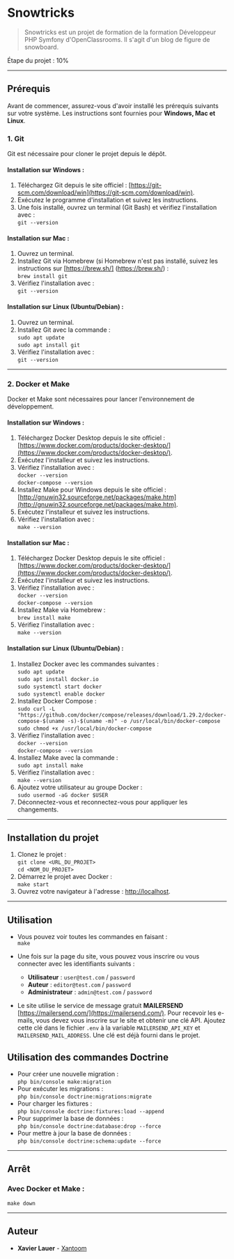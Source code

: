 # Snowtricks

> Snowtricks est un projet de formation de la formation Développeur PHP Symfony d'OpenClassrooms. Il s'agit d'un blog de figure de snowboard.

Étape du projet : 10%

---

## Prérequis

Avant de commencer, assurez-vous d'avoir installé les prérequis suivants sur votre système. Les instructions sont fournies pour **Windows, Mac et Linux**.

### 1. **Git**

Git est nécessaire pour cloner le projet depuis le dépôt.

#### Installation sur **Windows** :
1. Téléchargez Git depuis le site officiel : [https://git-scm.com/download/win](https://git-scm.com/download/win).
2. Exécutez le programme d'installation et suivez les instructions.
3. Une fois installé, ouvrez un terminal (Git Bash) et vérifiez l'installation avec :\
   ```git --version```

#### Installation sur **Mac** :
1. Ouvrez un terminal.
2. Installez Git via Homebrew (si Homebrew n'est pas installé, suivez les instructions sur [https://brew.sh/]
(https://brew.sh/) :\
   ```brew install git```
3. Vérifiez l'installation avec :\
   ```git --version```

#### Installation sur **Linux** (Ubuntu/Debian) :
1. Ouvrez un terminal.
2. Installez Git avec la commande :\
   ```sudo apt update```\
   ```sudo apt install git```
3. Vérifiez l'installation avec :\
   ```git --version```

---

### 2. **Docker et Make**

Docker et Make sont nécessaires pour lancer l'environnement de développement.

#### Installation sur **Windows** :
1. Téléchargez Docker Desktop depuis le site officiel : [https://www.docker.com/products/docker-desktop/](https://www.docker.com/products/docker-desktop/).
2. Exécutez l'installeur et suivez les instructions.
3. Vérifiez l'installation avec :\
   ```docker --version```\
   ```docker-compose --version```
4. Installez Make pour Windows depuis le site officiel : [http://gnuwin32.sourceforge.net/packages/make.htm](http://gnuwin32.sourceforge.net/packages/make.htm).
5. Exécutez l'installeur et suivez les instructions.
6. Vérifiez l'installation avec :\
   ```make --version```

#### Installation sur **Mac** :
1. Téléchargez Docker Desktop depuis le site officiel : [https://www.docker.com/products/docker-desktop/](https://www.docker.com/products/docker-desktop/).
2. Exécutez l'installeur et suivez les instructions.
3. Vérifiez l'installation avec :\
   ```docker --version```\
   ```docker-compose --version```
4. Installez Make via Homebrew :\
   ```brew install make```
5. Vérifiez l'installation avec :\
   ```make --version```

#### Installation sur **Linux** (Ubuntu/Debian) :
1. Installez Docker avec les commandes suivantes :\
   ```sudo apt update```\
   ```sudo apt install docker.io```\
   ```sudo systemctl start docker```\
   ```sudo systemctl enable docker```
2. Installez Docker Compose :\
   ```sudo curl -L "https://github.com/docker/compose/releases/download/1.29.2/docker-compose-$(uname -s)-$(uname -m)" -o /usr/local/bin/docker-compose```\
   ```sudo chmod +x /usr/local/bin/docker-compose```
3. Vérifiez l'installation avec :\
   ```docker --version```\
   ```docker-compose --version```
4. Installez Make avec la commande :\
   ```sudo apt install make```
5. Vérifiez l'installation avec :\
   ```make --version```
6. Ajoutez votre utilisateur au groupe Docker :\
   ```sudo usermod -aG docker $USER```
7. Déconnectez-vous et reconnectez-vous pour appliquer les changements.

---

## Installation du projet

1. Clonez le projet :\
   ```git clone <URL_DU_PROJET>```\
   ```cd <NOM_DU_PROJET>```
2. Démarrez le projet avec Docker :\
   ```make start```
3. Ouvrez votre navigateur à l'adresse : [http://localhost](http://localhost).

---

## Utilisation

- Vous pouvez voir toutes les commandes en faisant :\
  ```make```

- Une fois sur la page du site, vous pouvez vous inscrire ou vous connecter avec les identifiants suivants :
	- **Utilisateur** : `user@test.com` / `password`
	- **Auteur** : `editor@test.com` / `password`
	- **Administrateur** : `admin@test.com` / `password`
- Le site utilise le service de message gratuit **MAILERSEND** [https://mailersend.com/](https://mailersend.com/). Pour recevoir les e-mails, vous devez vous inscrire sur le site et obtenir une clé API. Ajoutez cette clé dans le fichier `.env` à la variable `MAILERSEND_API_KEY` et `MAILERSEND_MAIL_ADDRESS`. Une clé est déjà fourni dans le projet.

## Utilisation des commandes Doctrine

- Pour créer une nouvelle migration :\
  ```php bin/console make:migration```
- Pour exécuter les migrations :\
  ```php bin/console doctrine:migrations:migrate```
- Pour charger les fixtures :\
  ```php bin/console doctrine:fixtures:load --append```
- Pour supprimer la base de données :\
  ```php bin/console doctrine:database:drop --force```
- Pour mettre à jour la base de données :\
  ```php bin/console doctrine:schema:update --force```

---

## Arrêt

### Avec Docker et Make :
```make down```

---

## Auteur

* **Xavier Lauer** - [Xantoom](https://github.com/Xantoom)
